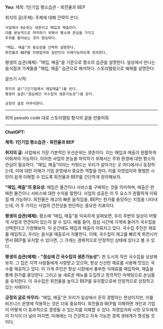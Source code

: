 **You:**
제목: 1인기업 평소습관 - 회전율과 BEP  

취지의 글(주제):
	주제에 대해 간략히 쓴다. 

	사업에서 0순위는 생존이고 매입과 매출이다. 
	이를 본능적으로 파악하기 위해서 평소에 관심을 가지고
	주위를 둘러보는 것이 중요하다. 

	"매입, 매출"의 중요성을 간략히 설명한다. 
	회전율과 BEP를 자영업자와 일반인이 이해가능하도록 정의한다. 

평생의 습관(예제):
	"매입, 매출"을 기준으로 평소의 습관을 설명한다. 
	일상에서 만나는 음식점과 가계들을 "매입, 매출" 습관으로 해석하다. 
	스토리텔링으로 예제를 설명한다

글쓰기 시작:

	취지의 글("1인기업에서 매입매출")을 쓴다. 
	평생의 습관("점심에간 국수집의 생존가능성")을 쓴다. 

	긍정의 글로 마무리한다. 

-------

위의 pseudo code 대로  스토리텔링 형식의 글을 만들어줘

* * *

**ChatGPT:**

**제목: 1인기업 평소습관 - 회전율과 BEP**

**취지의 글:** 사업에서 가장 기본적인 우선순위는 생존이다. 이는 매입과 매출이 원활하게 이뤄져야 가능하다. 이러한 사업의 본능을 파악하기 위해서는 주위 환경에 대한 평소의 관심이 필요하다. "매입, 매출"이라는 키워드는 우리가 살아가는 곳 어디에서나 등장하는데, 이에 대한 이해가 기업 운영에서 중요한 역할을 한다. 이를 자영업자와 평범한 시민이 쉽게 이해할 수 있도록 회전율과 BEP를 간단하게 정의해보자.

**"매입, 매출"의 중요성:** 매입은 물건이나 서비스를 구매하는 것을 의미하며, 매출은 판매한 물건이나 서비스에 대한 수익을 말한다. 사업의 성공은 이 두 요소가 원활하게 이뤄질 때 가능하다. 회전율은 재고의 빠른 움직임을, BEP는 원가를 충당하는 지점을 나타내는데, 이 두 가지는 사업의 건전성을 판단하는 중요한 지표이다.

**평생의 습관(예제):** 평소에 "매입, 매출"을 익숙하게 살펴보면, 우리 주변의 일상이 어떻게 사업과 연관되어 있는지 알 수 있다. 예를 들어, 점심 시간에 가게에 들어가 국수집을 선택한다고 가정해보자. 이 순간에도 매입과 매출이 이뤄지고 있다. 국수집 주인은 재료를 매입하고, 우리는 음식을 매출로서 지불한다. 이때, 국수집이 재고를 빠르게 회전시키면서 BEP를 유지할 수 있다면, 그 가게는 경제적으로 안정적인 상태에 있다고 볼 수 있다.

**평생의 습관(예제) - "점심에 간 국수집의 생존가능성":** 한 도시의 작은 국수집을 상상해보자. 그 집은 지역 사람들에게 사랑받고 있으며, 항상 신선한 재료를 사용해 맛있는 국수를 제공하고 있다. 이 가게 주인은 항상 시장에서 풍부한 식재료를 매입하며, 매출을 통해 원가를 충당한다. 그리고 늘 새로운 메뉴를 도입하고 창의적인 마케팅으로 손님들을 유치한다. 이 국수집은 회전율을 높이고 BEP를 유지함으로써 안정적으로 성장하고 있는 사례이다.

**긍정의 글로 마무리:** "매입, 매출"은 우리가 일상에서 흔히 경험하는 현상이지만, 이를 비즈니스 운영에 적용하는 것은 더욱 중요하다. 회전율과 BEP를 이해하면 개인과 기업이 어떻게 더 효과적으로 경영될 수 있는지를 이해할 수 있다. 자영업자와 시민 모두에게 이 지식이 더 널리 퍼지면, 미래에는 더 건강하고 지속 가능한 경제 생태계가 형성될 것이다.